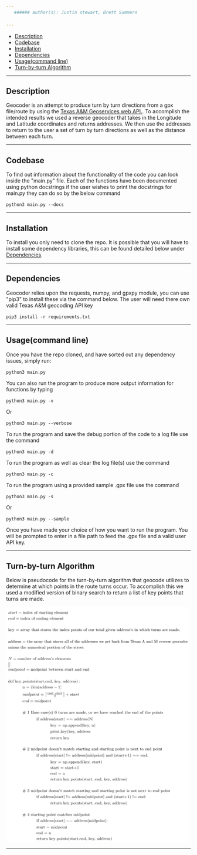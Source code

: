```yaml
---
   ###### author(s): Justin stewart, Brett Summers

---
```

- [Description](#description)
- [Codebase](#codebase)
- [Installation](#installation)
- [Dependencies](#dependencies)
- [Usage(command line)](#usage)
- [Turn-by-turn Algorithm](#turn-by-turnalgorithm)
---
## Description

Geocoder is an attempt to produce turn by turn directions from a gpx file/route by using the [Texas A&M Geoservices web API.](https://geoservices.tamu.edu/Services/Geocode/). To accomplish the intended results we used a reverse geocoder that takes in the Longitude and Latitude coordinates and returns addresses. We then use the addresses to return to the user a set of turn by turn directions as well as the distance between each turn. 

---
## Codebase
To find out information about the functionality of the code you can look inside the "main.py" file. Each of the functions have been documented using python docstrings if the user wishes to print the docstrings for main.py they can do so by the below command
```
python3 main.py --docs
```
---
## Installation
 To install you only need to clone the repo.
It is possible that you will have to install some dependency libraries, this can be found detailed below under [Dependencies](#dependencies).

---
## Dependencies

   Geocoder relies upon the requests, numpy, and gpxpy module, you can use "pip3" to install these via the command below. The user will need there own valid Texas A&M geocoding API key

```
pip3 install -r requirements.txt
```

---
## Usage(command line)
Once you have the repo cloned, and have sorted out any dependency issues, simply run:
```
python3 main.py
```
You can also run the program to produce more output information for functions
by typing 
```
python3 main.py -v
```
Or
```
python3 main.py --verbose
```
To run the program and save the debug portion of the code to a log file use the command
```
python3 main.py -d
``` 
To run the program as well as clear the log file(s) use the command
```
python3 main.py -c
``` 
To run the program using a provided sample .gpx file use the command
```
python3 main.py -s 
```
Or
```
python3 main.py --sample
```
Once you have made your choice of how you want to run the program. You will be prompted to enter in a file path to feed the .gpx file and a valid user API key.   

---
## Turn-by-turn Algorithm
Below is pseudocode for the turn-by-turn algorithm that geocode utilizes to determine at which points in the route turns occur. To accomplish this we used a modified version of binary search to return a list of key points that turns are made. 


![Alt text](img/Algorithm.png?raw=true "Algorithm")

___

<!---
\begin{split}


N = \text{# of address's elements}\\
S = \text{index of starting element}\\
E = \text{index of ending element}\\
M = \text{Midpoint between S & E}\\
\text{def key_points(S,E)}:\\
&M = \left \lceil{\frac{E-S}{2}}\right \rceil + S\\
&E = M\\
&if \text{ }arr[S] = arr[N]\\
&&\text{points_arr.append[arr[S]]}\\
&&\text{return}\\
&if\text{ }arr[S] = arr[M]\\
&&S = M + 1\\
&&\text{points_arr.append[arr[M]]}\\
&&E = N\\
&&\text{key_points(S,E)}\\
&else\\
&&\text{key_points(S,E)}\\
\end{split}
-->
